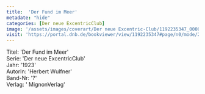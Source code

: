 ```yaml
---
title:  'Der Fund im Meer'
metadate: "hide"
categories: [Der neue ExcentricClub]
image: '/assets/images/coverart/Der neue Excentric-Club/1192235347_00000010.jpg'
visit: 'https://portal.dnb.de/bookviewer/view/1192235347#page/n0/mode/2up'
---
```

Titel: 'Der Fund im Meer' <br>
Serie: 'Der neue ExcentricClub' <br>
Jahr: '1923' <br>
AutorIn: 'Herbert Wulfner' <br>
Band-Nr: '?' <br>
Verlag: ' MignonVerlag'